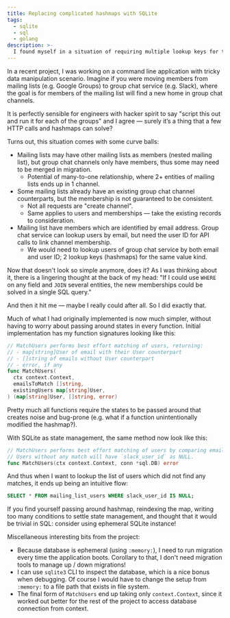 ```yaml
---
title: Replacing complicated hashmaps with SQLite
tags:
  - sqlite
  - sql
  - golang
description: >-
  I found myself in a situation of requiring multiple lookup keys for the same hashmap, along with other relational complications for a Go CLI application. Unexpectedly, it all becomes easier in SQLite.
---
```


In a recent project, I was working on a command line application with tricky data manipulation scenario. Imagine if you were moving members from mailing lists (e.g. Google Groups) to group chat service (e.g. Slack), where the goal is for members of the mailing list will find a new home in group chat channels.

It is perfectly sensible for engineers with hacker spirit to say "script this out and run it for each of the groups" and I agree — surely it’s a thing that a few HTTP calls and hashmaps can solve?

Turns out, this situation comes with some curve balls:

- Mailing lists may have other mailing lists as members (nested mailing list), but group chat channels only have members, thus some may need to be merged in migration.
  - Potential of many-to-one relationship, where 2+ entities of mailing lists ends up in 1 channel.
- Some mailing lists already have an existing group chat channel counterparts, but the membership is not guaranteed to be consistent.
  - Not all requests are "create channel".
  - Same applies to users and memberships — take the existing records to consideration.
- Mailing list have members which are identified by email address. Group chat service can lookup users by email, but need the user ID for API calls to link channel membership.
  - We would need to lookup users of group chat service by both email and user ID; 2 lookup keys (hashmaps) for the same value kind.

Now that doesn't look so simple anymore, does it? As I was thinking about it, there is a lingering thought at the back of my head: "If I could use `WHERE` on any field and `JOIN` several entities, the new memberships could be solved in a single SQL query."

And then it hit me — maybe I really could after all. So I did exactly that.

Much of what I had originally implemented is now much simpler, without having to worry about passing around states in every function. Initial implementation has my function signatures looking like this:

```go
// MatchUsers performs best effort matching of users, returning:
// - map[string]User of email with their User counterpart
// - []string of emails without User counterpart
// - error, if any
func MatchUsers(
  ctx context.Context,
  emailsToMatch []string,
  existingUsers map[string]User,
) (map[string]User, []string, error)
```

Pretty much all functions require the states to be passed around that creates noise and bug-prone (e.g. what if a function unintentionally modified the hashmap?).

With SQLite as state management, the same method now look like this:

```go
// MatchUsers performs best effort matching of users by comparing emails.
// Users without any match will have `slack_user_id` as NULL.
func MatchUsers(ctx context.Context, conn *sql.DB) error
```

And thus when I want to lookup the list of users which did not find any matches, it ends up being an intuitive flow:

```sql
SELECT * FROM mailing_list_users WHERE slack_user_id IS NULL;
```

If you find yourself passing around hashmap, reindexing the map, writing too many conditions to settle state management, and thought that it would be trivial in SQL: consider using ephemeral SQLite instance!

Miscellaneous interesting bits from the project:

- Because database is ephemeral (using `:memory:`), I need to run migration every time the application boots. Corollary to that, I don't need migration tools to manage up / down migrations!
- I can use `sqlite3` CLI to inspect the database, which is a nice bonus when debugging. Of course I would have to change the setup from `:memory:` to a file path that exists in file system.
- The final form of `MatchUsers` end up taking only `context.Context`, since it worked out better for the rest of the project to access database connection from context.
